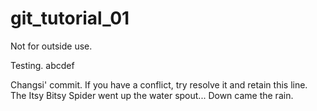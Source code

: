 git_tutorial_01
===============

Not for outside use.

Testing. abcdef

Changsi' commit. If you have a conflict, try resolve it and retain this line.
The Itsy Bitsy Spider went up the water spout...
Down came the rain.